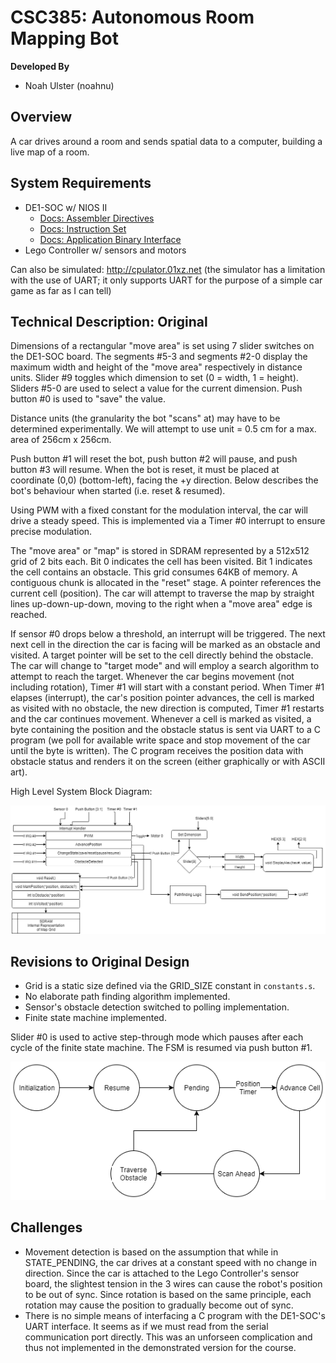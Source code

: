 # CSC385: Autonomous Room Mapping Bot

__Developed By__

- Noah Ulster (noahnu)

## Overview

A car drives around a room and sends spatial data to a computer, building a live map of a room.

## System Requirements

- DE1-SOC w/ NIOS II
    - [Docs: Assembler Directives](https://sourceware.org/binutils/docs/as/Pseudo-Ops.html#Pseudo-Ops)
    - [Docs: Instruction Set](http://www-ug.eecg.toronto.edu/desl/manuals/n2cpu_nii51017.pdf)
    - [Docs: Application Binary Interface](https://www.altera.com/content/dam/altera-www/global/en_US/pdfs/literature/hb/nios2/n2cpu_nii51016.pdf)
- Lego Controller w/ sensors and motors

Can also be simulated: http://cpulator.01xz.net (the simulator has a limitation with the use of UART; it only supports UART for the purpose of a simple car game as far as I can tell)

## Technical Description: Original

Dimensions of a rectangular "move area" is set using 7 slider switches on the DE1-SOC
board. The segments #5-3 and segments #2-0 display the maximum width and height of
the "move area" respectively in distance units. Slider #9 toggles which dimension to
set (0 = width, 1 = height). Sliders #5-0 are used to select a value for the current dimension.
Push button #0 is used to "save" the value.

Distance units (the granularity the bot "scans" at) may have to be determined
experimentally. We will attempt to use unit = 0.5 cm for a max. area of 256cm x 256cm.

Push button #1 will reset the bot, push button #2 will pause, and push button #3 will
resume. When the bot is reset, it must be placed at coordinate (0,0) (bottom-left), facing the
+y direction. Below describes the bot's behaviour when started (i.e. reset & resumed).

Using PWM with a fixed constant for the modulation interval, the car will drive a steady
speed. This is implemented via a Timer #0 interrupt to ensure precise modulation.

The "move area" or "map" is stored in SDRAM represented by a 512x512 grid of 2 bits
each. Bit 0 indicates the cell has been visited. Bit 1 indicates the cell contains an obstacle.
This grid consumes 64KB of memory. A contiguous chunk is allocated in the "reset" stage.
A pointer references the current cell (position). The car will attempt to traverse the map
by straight lines up-down-up-down, moving to the right when a "move area" edge is reached.

If sensor #0 drops below a threshold, an interrupt will be triggered. The next next cell in the
direction the car is facing will be marked as an obstacle and visited. A target pointer will be
set to the cell directly behind the obstacle. The car will change to "target mode" and will
employ a search algorithm to attempt to reach the target. Whenever the car begins
movement (not including rotation), Timer #1 will start with a constant period. When Timer #1
elapses (interrupt), the car's position pointer advances, the cell is marked as visited with no
obstacle, the new direction is computed, Timer #1 restarts and the car continues movement.
Whenever a cell is marked as visited, a byte containing the position and the obstacle status
is sent via UART to a C program (we poll for available write space and stop movement of
the car until the byte is written). The C program receives the position data with obstacle
status and renders it on the screen (either graphically or with ASCII art).

High Level System Block Diagram:

![System Block Diagram](./images/System%20Block%20Diagram.png)

## Revisions to Original Design

- Grid is a static size defined via the GRID_SIZE constant in `constants.s`.
- No elaborate path finding algorithm implemented.
- Sensor's obstacle detection switched to polling implementation.
- Finite state machine implemented.

Slider #0 is used to active step-through mode which pauses after each cycle of the finite state machine. The FSM is resumed via push button #1.

![FSM](./images/FSM.png)

## Challenges

- Movement detection is based on the assumption that while in STATE_PENDING, the car drives at a constant speed with no change in direction. Since the car is attached to the Lego Controller's sensor board, the slightest tension in the 3 wires can cause the robot's position to be out of sync. Since rotation is based on the same principle, each rotation may cause the position to gradually become out of sync.
- There is no simple means of interfacing a C program with the DE1-SOC's UART interface. It seems as if we must read from the serial communication port directly. This was an unforseen complication and thus not implemented in the demonstrated version for the course.